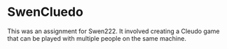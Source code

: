 SwenCluedo
==========

This was an assignment for Swen222. It involved creating a Cleudo game that can be played with multiple people on the same machine. 
